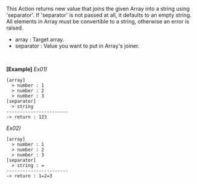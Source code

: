 This Action returns new value that joins the given Array into a string using 'separator'.
If 'separator' is not passed at all, it defaults to an empty string.
All elements in Array must be convertible to a string, otherwise an error is raised.

- array : Target array.
- separator : Value you want to put in Array's joiner.
<br/>

**[Example]**
*Ex01)*
```
[array]
  > number : 1
  > number : 2
  > number : 3
[separator]
  > string
-----------------------
-> return : 123
```


*Ex02)*
```
[array]
  > number : 1
  > number : 2
  > number : 3
[separator]
  > string : =
-----------------------
-> return : 1=2=3
```
